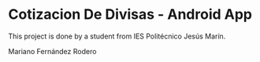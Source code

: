# Cotizacion De Divisas - Android App
This project is done by a student from IES Politécnico Jesús Marín.

Mariano Fernández Rodero

